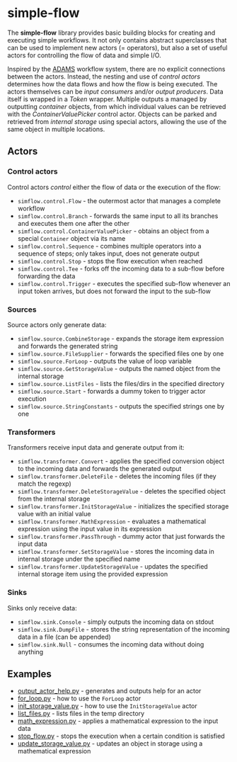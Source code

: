 # simple-flow

The **simple-flow** library provides basic building blocks for creating and 
executing simple workflows. It not only contains abstract superclasses that can 
be used to implement new actors (= operators), but also a set of useful actors 
for controlling the flow of data and simple I/O.

Inspired by the [ADAMS](https://adams.cms.waikato.ac.nz/) workflow system, 
there are no explicit connections between the actors. Instead, the nesting
and use of *control actors* determines how the data flows and how the flow is
being executed. The actors themselves can be *input consumers* and/or
*output producers*. Data itself is wrapped in a *Token* wrapper.
Multiple outputs a managed by outputting *container* objects, from which 
individual values can be retrieved with the *ContainerValuePicker* control actor.
Objects can be parked and retrieved from *internal storage* using special actors,
allowing the use of the same object in multiple locations.


## Actors

### Control actors

Control actors *control* either the flow of data or the execution of the flow: 

* `simflow.control.Flow` - the outermost actor that manages a complete workflow
* `simflow.control.Branch` - forwards the same input to all its branches and executes them one after the other 
* `simflow.control.ContainerValuePicker` - obtains an object from a special `Container` object via its name 
* `simflow.control.Sequence` - combines multiple operators into a sequence of steps; only takes input, does not generate output 
* `simflow.control.Stop` - stops the flow execution when reached 
* `simflow.control.Tee` - forks off the incoming data to a sub-flow before forwarding the data 
* `simflow.control.Trigger` - executes the specified sub-flow whenever an input token arrives, but does not forward the input to the sub-flow  

### Sources

Source actors only generate data:

* `simflow.source.CombineStorage` - expands the storage item expression and forwards the generated string 
* `simflow.source.FileSupplier` - forwards the specified files one by one 
* `simflow.source.ForLoop` - outputs the value of loop variable  
* `simflow.source.GetStorageValue` - outputs the named object from the internal storage 
* `simflow.source.ListFiles` - lists the files/dirs in the specified directory 
* `simflow.source.Start` - forwards a dummy token to trigger actor execution 
* `simflow.source.StringConstants` - outputs the specified strings one by one 

### Transformers

Transformers receive input data and generate output from it:

* `simflow.transformer.Convert` - applies the specified conversion object to the incoming data and forwards the generated output 
* `simflow.transformer.DeleteFile` - deletes the incoming files (if they match the regexp) 
* `simflow.transformer.DeleteStorageValue` - deletes the specified object from the internal storage 
* `simflow.transformer.InitStorageValue` - initializes the specified storage value with an initial value  
* `simflow.transformer.MathExpression` - evaluates a mathematical expression using the input value in its expression
* `simflow.transformer.PassThrough` - dummy actor that just forwards the input data 
* `simflow.transformer.SetStorageValue` - stores the incoming data in internal storage under the specified name 
* `simflow.transformer.UpdateStorageValue` - updates the specified internal storage item using the provided expression 

### Sinks

Sinks only receive data:

* `simflow.sink.Console` - simply outputs the incoming data on stdout 
* `simflow.sink.DumpFile` - stores the string representation of the incoming data in a file (can be appended) 
* `simflow.sink.Null` - consumes the incoming data without doing anything 


## Examples

* [output_actor_help.py](examples/output_actor_help.py) - generates and outputs help for an actor
* [for_loop.py](examples/for_loop.py) - how to use the `ForLoop` actor 
* [init_storage_value.py](examples/init_storage_value.py) - how to use the `InitStorageValue` actor 
* [list_files.py](examples/list_files.py) - lists files in the temp directory 
* [math_expression.py](examples/math_expression.py) - applies a mathematical expression to the input data
* [stop_flow.py](examples/stop_flow.py) - stops the execution when a certain condition is satisfied 
* [update_storage_value.py](examples/update_storage_value.py) - updates an object in storage using a mathematical expression 
